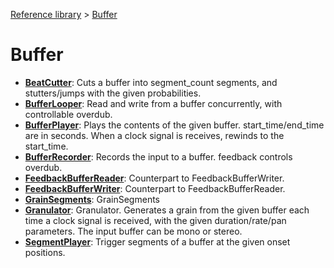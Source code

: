 [Reference library](../index.md) > [Buffer](index.md)

# Buffer

- **[BeatCutter](beatcutter/index.md)**: Cuts a buffer into segment_count segments, and stutters/jumps with the given probabilities.
- **[BufferLooper](bufferlooper/index.md)**: Read and write from a buffer concurrently, with controllable overdub.
- **[BufferPlayer](bufferplayer/index.md)**: Plays the contents of the given buffer. start_time/end_time are in seconds. When a clock signal is receives, rewinds to the start_time.
- **[BufferRecorder](bufferrecorder/index.md)**: Records the input to a buffer. feedback controls overdub.
- **[FeedbackBufferReader](feedbackbufferreader/index.md)**: Counterpart to FeedbackBufferWriter.
- **[FeedbackBufferWriter](feedbackbufferwriter/index.md)**: Counterpart to FeedbackBufferReader.
- **[GrainSegments](grainsegments/index.md)**: GrainSegments
- **[Granulator](granulator/index.md)**: Granulator. Generates a grain from the given buffer each time a clock signal is received, with the given duration/rate/pan parameters. The input buffer can be mono or stereo.
- **[SegmentPlayer](segmentplayer/index.md)**: Trigger segments of a buffer at the given onset positions.
